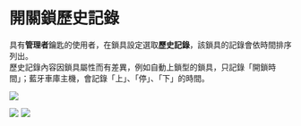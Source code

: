 # 開關鎖歷史記錄

具有**管理者**鑰匙的使用者，在鎖具設定選取**歷史記錄**，該鎖具的記錄會依時間排序列出。  
歷史記錄內容因鎖具屬性而有差異，例如自動上鎖型的鎖具，只記錄「開鎖時間」；藍牙車庫主機，會記錄「上」、「停」、「下」的時間。

![](https://userstartw.files.wordpress.com/2018/12/Screenshot_2018-12-21-14-09-09-676_com.userstar.phonekey.png) 

![](https://userstartw.files.wordpress.com/2018/12/Screenshot_2018-12-25-15-13-46-145_com.userstar.phonekey.png)  ![](https://userstartw.files.wordpress.com/2018/12/Screenshot_2018-12-25-15-14-38-511_com.userstar.phonekey.png)

